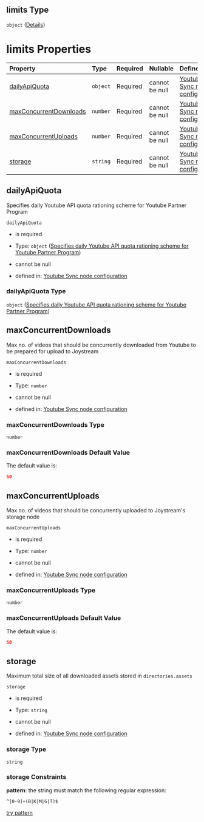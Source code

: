 ## limits Type

`object` ([Details](definition-properties-limits.md))

# limits Properties

| Property                                          | Type     | Required | Nullable       | Defined by                                                                                                                                                                                                                                                    |
| :------------------------------------------------ | :------- | :------- | :------------- | :------------------------------------------------------------------------------------------------------------------------------------------------------------------------------------------------------------------------------------------------------------ |
| [dailyApiQuota](#dailyapiquota)                   | `object` | Required | cannot be null | [Youtube Sync node configuration](definition-properties-limits-properties-specifies-daily-youtube-api-quota-rationing-scheme-for-youtube-partner-program.md "https://joystream.org/schemas/youtube-synch/config#/properties/limits/properties/dailyApiQuota") |
| [maxConcurrentDownloads](#maxconcurrentdownloads) | `number` | Required | cannot be null | [Youtube Sync node configuration](definition-properties-limits-properties-maxconcurrentdownloads.md "https://joystream.org/schemas/youtube-synch/config#/properties/limits/properties/maxConcurrentDownloads")                                                |
| [maxConcurrentUploads](#maxconcurrentuploads)     | `number` | Required | cannot be null | [Youtube Sync node configuration](definition-properties-limits-properties-maxconcurrentuploads.md "https://joystream.org/schemas/youtube-synch/config#/properties/limits/properties/maxConcurrentUploads")                                                    |
| [storage](#storage)                               | `string` | Required | cannot be null | [Youtube Sync node configuration](definition-properties-limits-properties-storage.md "https://joystream.org/schemas/youtube-synch/config#/properties/limits/properties/storage")                                                                              |

## dailyApiQuota

Specifies daily Youtube API quota rationing scheme for Youtube Partner Program

`dailyApiQuota`

*   is required

*   Type: `object` ([Specifies daily Youtube API quota rationing scheme for Youtube Partner Program](definition-properties-limits-properties-specifies-daily-youtube-api-quota-rationing-scheme-for-youtube-partner-program.md))

*   cannot be null

*   defined in: [Youtube Sync node configuration](definition-properties-limits-properties-specifies-daily-youtube-api-quota-rationing-scheme-for-youtube-partner-program.md "https://joystream.org/schemas/youtube-synch/config#/properties/limits/properties/dailyApiQuota")

### dailyApiQuota Type

`object` ([Specifies daily Youtube API quota rationing scheme for Youtube Partner Program](definition-properties-limits-properties-specifies-daily-youtube-api-quota-rationing-scheme-for-youtube-partner-program.md))

## maxConcurrentDownloads

Max no. of videos that should be concurrently downloaded from Youtube to be prepared for upload to Joystream

`maxConcurrentDownloads`

*   is required

*   Type: `number`

*   cannot be null

*   defined in: [Youtube Sync node configuration](definition-properties-limits-properties-maxconcurrentdownloads.md "https://joystream.org/schemas/youtube-synch/config#/properties/limits/properties/maxConcurrentDownloads")

### maxConcurrentDownloads Type

`number`

### maxConcurrentDownloads Default Value

The default value is:

```json
50
```

## maxConcurrentUploads

Max no. of videos that should be concurrently uploaded to Joystream's storage node

`maxConcurrentUploads`

*   is required

*   Type: `number`

*   cannot be null

*   defined in: [Youtube Sync node configuration](definition-properties-limits-properties-maxconcurrentuploads.md "https://joystream.org/schemas/youtube-synch/config#/properties/limits/properties/maxConcurrentUploads")

### maxConcurrentUploads Type

`number`

### maxConcurrentUploads Default Value

The default value is:

```json
50
```

## storage

Maximum total size of all downloaded assets stored in `directories.assets`

`storage`

*   is required

*   Type: `string`

*   cannot be null

*   defined in: [Youtube Sync node configuration](definition-properties-limits-properties-storage.md "https://joystream.org/schemas/youtube-synch/config#/properties/limits/properties/storage")

### storage Type

`string`

### storage Constraints

**pattern**: the string must match the following regular expression: 

```regexp
^[0-9]+(B|K|M|G|T)$
```

[try pattern](https://regexr.com/?expression=%5E%5B0-9%5D%2B\(B%7CK%7CM%7CG%7CT\)%24 "try regular expression with regexr.com")
